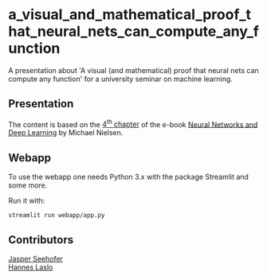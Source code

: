 # a_visual_and_mathematical_proof_that_neural_nets_can_compute_any_function

A presentation about 'A visual (and mathematical) proof that neural nets can compute any function' for a university seminar on machine learning.

## Presentation

The content is based on the [4<sup>th</sup> chapter](http://neuralnetworksanddeeplearning.com/chap4.html) of the e-book [Neural Networks and Deep Learning](http://neuralnetworksanddeeplearning.com) by Michael Nielsen.

## Webapp

To use the webapp one needs Python 3.x with the package Streamlit and some more.

Run it with:
```shell
streamlit run webapp/app.py
```

## Contributors

[Jasper Seehofer](https://github.com/JasperSeehofer)  
[Hannes Laslo](https://github.com/HannesLa19)
